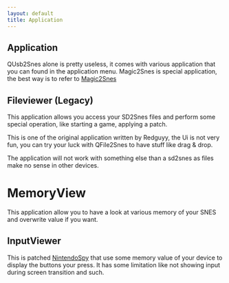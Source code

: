 ```yaml
---
layout: default
title: Application
---
```


## Application

QUsb2Snes alone is pretty useless, it comes with various application that you can found in the application menu.
Magic2Snes is special application, the best way is to refer to [Magic2Snes](https://github.com/Skarsnik/Magic2snes/wiki/Users)

## Fileviewer (Legacy)

This application allows you access your SD2Snes files and perform some special operation, like starting a game, applying a patch.

This is one of the original application written by Redguyy, the Ui is not very fun, you can try your luck with QFile2Snes to have stuff like drag & drop.

The application will not work with something else than a sd2snes as files make no sense in other devices.

# MemoryView

This application allow you to have a look at various memory of your SNES and overwrite value if you want.

## InputViewer

This is patched [NintendoSpy](https://github.com/jaburns/NintendoSpy) that use some memory value of your device to display the buttons your press.
It has some limitation like not showing input during screen transition and such.
